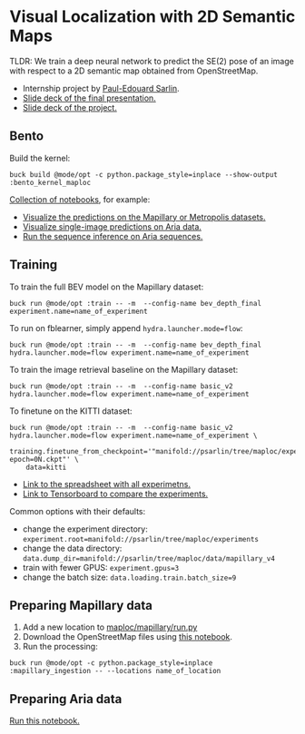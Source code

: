 # Visual Localization with 2D Semantic Maps

TLDR: We train a deep neural network to predict the SE(2) pose of an image with respect to a 2D semantic map obtained from OpenStreetMap.

- Internship project by [Paul-Edouard Sarlin](https://psarlin.com/).
- [Slide deck of the final presentation.](https://docs.google.com/presentation/d/1lSHjDHlm9YtPplzWNtmN_3ugspKwd6GgjmdXWZfO7tI/edit?usp=sharing)
- [Slide deck of the project.](https://docs.google.com/presentation/d/1kVAUeA0K9p2JJWV6wHE2X2OkO_-gZqKhJIz5NwzKUG8/edit?usp=sharing)

## Bento
Build the kernel:
```
buck build @mode/opt -c python.package_style=inplace --show-output :bento_kernel_maploc
```
[Collection of notebooks](https://www.internalfb.com/intern/anp/dashboard/?collection_path[0]=670305553958094), for example:
- [Visualize the predictions on the Mapillary or Metropolis datasets.](https://fburl.com/anp/1ah9gqxo)
- [Visualize single-image predictions on Aria data.](https://fburl.com/anp/p0r9b51x)
- [Run the sequence inference on Aria sequences.](https://fburl.com/anp/5zlr84lp)

## Training
To train the full BEV model on the Mapillary dataset:
```
buck run @mode/opt :train -- -m  --config-name bev_depth_final experiment.name=name_of_experiment
```
To run on fblearner, simply append `hydra.launcher.mode=flow`:
```
buck run @mode/opt :train -- -m  --config-name bev_depth_final hydra.launcher.mode=flow experiment.name=name_of_experiment
```

To train the image retrieval baseline on the Mapillary dataset:
```
buck run @mode/opt :train -- -m  --config-name basic_v2 hydra.launcher.mode=flow experiment.name=name_of_experiment
```

To finetune on the KITTI dataset:
```
buck run @mode/opt :train -- -m  --config-name basic_v2 hydra.launcher.mode=flow experiment.name=name_of_experiment \
    training.finetune_from_checkpoint='"manifold://psarlin/tree/maploc/experiments/name_of_first_experiment/checkpoint-epoch=0N.ckpt"' \
    data=kitti
```

- [Link to the spreadsheet with all experimetns.](https://docs.google.com/spreadsheets/d/1ZYyO74uwcdu8zybk52xSPZWUl8jMgaG5qLa3Fi_mx4U/edit#gid=0)
- [Link to Tensorboard to compare the experiments.](https://www.internalfb.com/intern/tensorboard/?dir=manifold://psarlin/tree/maploc/experiments)

Common options with their defaults:
- change the experiment directory: `experiment.root=manifold://psarlin/tree/maploc/experiments`
- change the data directory: `data.dump_dir=manifold://psarlin/tree/maploc/data/mapillary_v4`
- train with fewer GPUS: `experiment.gpus=3`
- change the batch size: `data.loading.train.batch_size=9`

## Preparing Mapillary data
1. Add a new location to [maploc/mapillary/run.py](./mapillary/run.py)
2. Download the OpenStreetMap files using [this notebook](https://fburl.com/anp/4wgx64bt).
3. Run the processing:
```
buck run @mode/opt -c python.package_style=inplace :mapillary_ingestion -- --locations name_of_location
```

## Preparing Aria data
[Run this notebook.](https://fburl.com/anp/o247lta9)
